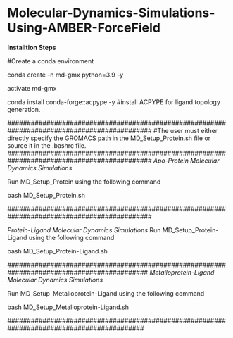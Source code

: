 # Molecular-Dynamics-Simulations-Using-AMBER-ForceField

**Installtion Steps**

#Create a conda environment

conda create -n md-gmx python=3.9 -y

activate md-gmx

conda install conda-forge::acpype -y   #install ACPYPE for ligand topology generation.

#############################################################################################
#The user must either directly specify the GROMACS path in the MD_Setup_Protein.sh file or source it in the .bashrc file.
#############################################################################################
*Apo-Protein Molecular Dynamics Simulations*

Run MD_Setup_Protein using the following command

bash MD_Setup_Protein.sh

#############################################################################################

*Protein-Ligand Molecular Dynamics Simulations*
Run MD_Setup_Protein-Ligand using the following command

bash MD_Setup_Protein-Ligand.sh

############################################################################################
*Metalloprotein-Ligand Molecular Dynamics Simulations*

Run MD_Setup_Metalloprotein-Ligand using the following command

bash MD_Setup_Metalloprotein-Ligand.sh

###########################################################################################
